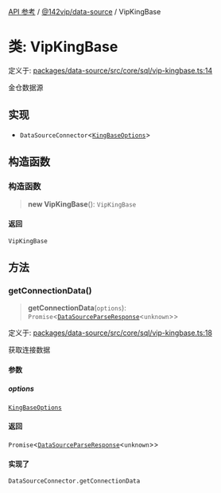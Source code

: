 [API 参考](../wiki/Home) / [@142vip/data-source](../wiki/@142vip.data-source) / VipKingBase

# 类: VipKingBase

定义于: [packages/data-source/src/core/sql/vip-kingbase.ts:14](https://github.com/142vip/core-x/blob/58a4aca72f73ebc92491a458c9b83754486dc296/packages/data-source/src/core/sql/vip-kingbase.ts#L14)

金仓数据源

## 实现

* `DataSourceConnector`<[`KingBaseOptions`](../wiki/@142vip.data-source.%E6%8E%A5%E5%8F%A3.KingBaseOptions)>

## 构造函数

### 构造函数

> **new VipKingBase**(): `VipKingBase`

#### 返回

`VipKingBase`

## 方法

### getConnectionData()

> **getConnectionData**(`options`): `Promise`<[`DataSourceParseResponse`](../wiki/@142vip.data-source.%E6%8E%A5%E5%8F%A3.DataSourceParseResponse)<`unknown`>>

定义于: [packages/data-source/src/core/sql/vip-kingbase.ts:18](https://github.com/142vip/core-x/blob/58a4aca72f73ebc92491a458c9b83754486dc296/packages/data-source/src/core/sql/vip-kingbase.ts#L18)

获取连接数据

#### 参数

##### options

[`KingBaseOptions`](../wiki/@142vip.data-source.%E6%8E%A5%E5%8F%A3.KingBaseOptions)

#### 返回

`Promise`<[`DataSourceParseResponse`](../wiki/@142vip.data-source.%E6%8E%A5%E5%8F%A3.DataSourceParseResponse)<`unknown`>>

#### 实现了

`DataSourceConnector.getConnectionData`
